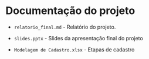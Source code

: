 # Documentação do projeto

- `relatorio_final.md` - Relatório do projeto.

- `slides.pptx` - Slides da apresentação final do projeto

- `Modelagem de Cadastro.xlsx` - Etapas de cadastro


